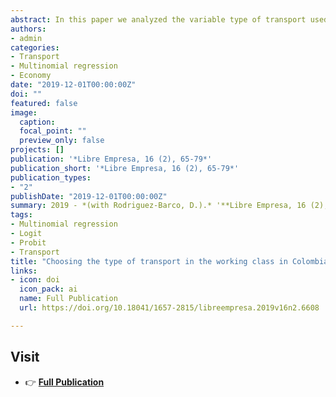```yaml
---
abstract: In this paper we analyzed the variable type of transport used by workers in different regions of Colombia. This variable, with respect to the theory, was consolidated into 3 large categories':' Non-Motorized Private, Motorized Private and Motorized Public. Factors such as age, sex, income, among others, were taken into account and the theory of non-ordered multiple choice models was used in order to know the behavior of each of the explanatory variables by type of transport. It was found that the central region is 10% more likely to use private non-motorized transport than the Caribbean region. Motorized public transport is more likely to be chosen in the Bogotá region compared to the Caribbean region, as is the Antioquia region. Meanwhile, the Central and Pacific regions decrease their probability of choice. Future transport demand studies should begin to look more closely at the accessibility of certain areas of the city, understood as the capacity or ease of access to the site, in the different modes of transport.
authors:
- admin
categories:
- Transport
- Multinomial regression
- Economy
date: "2019-12-01T00:00:00Z"
doi: ""
featured: false
image:
  caption: 
  focal_point: ""
  preview_only: false
projects: []
publication: '*Libre Empresa, 16 (2), 65-79*'
publication_short: '*Libre Empresa, 16 (2), 65-79*'
publication_types:
- "2"
publishDate: "2019-12-01T00:00:00Z"
summary: 2019 - *(with Rodriguez-Barco, D.).* '**Libre Empresa, 16 (2), 65-79**'
tags:
- Multinomial regression
- Logit
- Probit
- Transport
title: "Choosing the type of transport in the working class in Colombia: An analysis by region"
links:
- icon: doi
  icon_pack: ai
  name: Full Publication
  url: https://doi.org/10.18041/1657-2815/libreempresa.2019v16n2.6608

---
```




## Visit

- 👉 [**Full Publication**](https://doi.org/10.18041/1657-2815/libreempresa.2019v16n2.6608)


